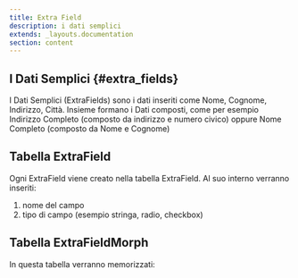 ```yaml
---
title: Extra Field
description: i dati semplici
extends: _layouts.documentation
section: content
---
```

## I Dati Semplici {#extra_fields}

I Dati Semplici (ExtraFields) sono i dati inseriti come Nome, Cognome, Indirizzo, Città.
Insieme formano i Dati composti, 
come per esempio Indirizzo Completo (composto da indirizzo e numero civico) 
oppure Nome Completo (composto da Nome e Cognome)


## Tabella ExtraField

Ogni ExtraField viene creato nella tabella ExtraField. Al suo interno verranno inseriti:  
1. nome del campo
2. tipo di campo (esempio stringa, radio, checkbox)


## Tabella ExtraFieldMorph

In questa tabella verranno memorizzati: